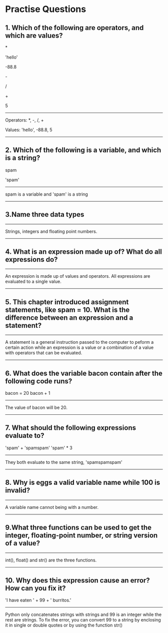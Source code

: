 # Practise Questions

## 1. Which of the following are operators, and which are values?

\*

'hello'

-88.8

\-

/

\+

5

---

Operators: *, -, /, +

Values: 'hello', -88.8, 5

---

## 2. Which of the following is a variable, and which is a string?

spam

'spam'

---

spam is a variable and 'spam' is a string

---

## 3.Name three data types

---

Strings, integers and floating point numbers.

---

## 4. What is an expression made up of? What do all expressions do?

---

An expression is made up of values and operators. All expressions are evaluated to a single value.

---

## 5. This chapter introduced assignment statements, like spam = 10. What is the difference between an expression and a statement?

---

A statement is a general instruction passed to the computer to peform a certain action while an expression is a value or a combination of a value with operators that can be evaluated.

---

## 6. What does the variable bacon contain after the following code runs?
bacon = 20
bacon + 1

---

The value of bacon will be 20.

---

## 7. What should the following expressions evaluate to?
'spam' + 'spamspam'
'spam' * 3

---

They both evaluate to the same string, 'spamspamspam'

---

## 8. Why is eggs a valid variable name while 100 is invalid?

---

A variable name cannot being with a number.

---

## 9.What three functions can be used to get the integer, floating-point number, or string version of a value?

---

int(), float() and str() are the three functions.

---

## 10. Why does this expression cause an error? How can you fix it?
'I have eaten ' + 99 + ' burritos.'

---

Python only concatenates strings with strings and 99 is an integer while the rest are strings. To fix the error, you can convert 99 to a string by enclosing it in single or double quotes or by using the function str()  